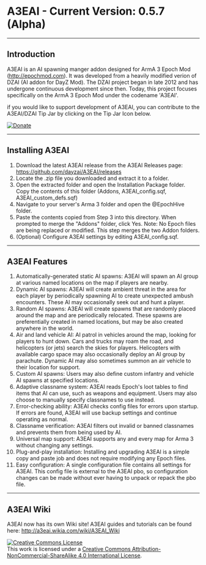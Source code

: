 A3EAI - Current Version: 0.5.7 (Alpha)
=====

---
Introduction
---
A3EAI is an AI spawning manger addon designed for ArmA 3 Epoch Mod (http://epochmod.com). It was developed from a heavily modified verion of DZAI (AI addon for DayZ Mod). The DZAI project began in late 2012 and has undergone continuous development since then. Today, this project focuses specifically on the ArmA 3 Epoch Mod under the codename 'A3EAI'.

if you would like to support development of A3EAI, you can contribute to the A3EAI/DZAI Tip Jar by clicking on the Tip Jar Icon below.

[![Donate](http://imageshack.com/a/img673/6646/qjrNdn.png)](http://imraising.com/dzai/)

---
Installing A3EAI
---
1. Download the latest A3EAI release from the A3EAI Releases page: https://github.com/dayzai/A3EAI/releases
2. Locate the .zip file you downloaded and extract it to a folder.
3. Open the extracted folder and open the Installation Package folder. Copy the contents of this folder (Addons, A3EAI_config.sqf, A3EAI_custom_defs.sqf)
4. Navigate to your server's Arma 3 folder and open the @EpochHive folder.
5. Paste the contents copied from Step 3 into this directory. When prompted to merge the "Addons" folder, click Yes. Note: No Epoch files are being replaced or modified. This step merges the two Addon folders. 
6. (Optional) Configure A3EAI settings by editing A3EAI_config.sqf. 

---
A3EAI Features
---
1. Automatically-generated static AI spawns: A3EAI will spawn an AI group at various named locations on the map if players are nearby.
2. Dynamic AI spawns: A3EAI will create ambient threat in the area for each player by periodically spawning AI to create unexpected ambush encounters. These AI may occasionally seek out and hunt a player.
3. Random AI spawns: A3EAI will create spawns that are randomly placed around the map and are periodically relocated. These spawns are preferentially created in named locations, but may be also created anywhere in the world.
4. Air and land vehicle AI: AI patrol in vehicles around the map, looking for players to hunt down. Cars and trucks may roam the road, and helicopters (or jets) search the skies for players. Helicopters with available cargo space may also occasionally deploy an AI group by parachute. Dynamic AI may also sometimes summon an air vehicle to their location for support.
5. Custom AI spawns: Users may also define custom infantry and vehicle AI spawns at specified locations.
6. Adaptive classname system: A3EAI reads Epoch's loot tables to find items that AI can use, such as weapons and equipment. Users may also choose to manually specify classnames to use instead.
7. Error-checking ability: A3EAI checks config files for errors upon startup. If errors are found, A3EAI will use backup settings and continue operating as normal.
8. Classname verification: A3EAI filters out invalid or banned classnames and prevents them from being used by AI.
9. Universal map support: A3EAI supports any and every map for Arma 3 without changing any settings.
10. Plug-and-play installation: Installing and upgrading A3EAI is a simple copy and paste job and does not require modifying any Epoch files.
11. Easy configuration: A single configuration file contains all settings for A3EAI. This config file is external to the A3EAI pbo, so configuration changes can be made without ever having to unpack or repack the pbo file. 

---
A3EAI Wiki
---
A3EAI now has its own Wiki site! A3EAI guides and tutorials can be found here: http://a3eai.wikia.com/wiki/A3EAI_Wiki

<a rel="license" href="http://creativecommons.org/licenses/by-nc-sa/4.0/"><img alt="Creative Commons License" style="border-width:0" src="https://i.creativecommons.org/l/by-nc-sa/4.0/88x31.png" /></a><br />This work is licensed under a <a rel="license" href="http://creativecommons.org/licenses/by-nc-sa/4.0/">Creative Commons Attribution-NonCommercial-ShareAlike 4.0 International License</a>.